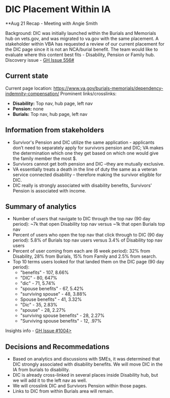 # DIC Placement Within IA

**Aug 21 Recap - Meeting with Angie Smith

Background: DIC was initially launched within the Burials and Memorials hub on vets.gov, and was migrated to va.gov with the same placement.  A stakeholder within VBA has requested a review of our current placement for the DIC page since it is not an NCA/burial benefit.  The team would like to evaluate where this content best fits - Disability, Pension or Family hub.
Discovery issue - [GH Issue 556#](https://github.com/department-of-veterans-affairs/va.gov-team/issues/556)

## Current state
Current page location: https://www.va.gov/burials-memorials/dependency-indemnity-compensation/
Prominent links/crosslinks:
- **Disability:** Top nav, hub page, left nav
- **Pension:** none
- **Burials:** Top nav, hub page, left nav

## Information from stakeholders
- Survivor's Pension and DIC utilize the same application - applicants don’t need to separately apply for survivors pension and DIC; VA makes the determination which one they get based on which one would give the family member the most $.
- Survivors cannot get both pension and DIC –they are mutually exclusive.
- VA essentially treats a death in the line of duty the same as a veteran service connected disability – therefore making the survivor eligible for DIC.
- DIC really is strongly associated with disability benefits, Survivors' Pension is associated with income. 

## Summary of analytics
- Number of users that navigate to DIC through the top nav (90 day period): ~7k that open Disability top nav versus ~1k that open Burials top nav
- Percent of users who open the top nav that click through to DIC (90 day period): 5.8% of Burials top nav users versus 3.4% of Disability top nav users
- Percent of user coming from each are (6 week period): 32% from Disability, 28% from Burials, 15% from Family and 2.5% from search.
- Top 10 terms users looked for that landed them on the DIC page (90 day period): 
  - "benefits" - 107, 8.66%
  - "DIC" - 80, 647%
  - "dic" - 71, 5.74%
  - "spouse benefits" - 67, 5.42%
  - "surviving spouse" - 48, 3.88%
  - Spouse benefits" - 41, 3.32%
  - "Dic" - 35, 2.83%
  - "spouse" - 28, 2.27%
  - "surviving spouse benefits" -  28, 2.27%
  - "Surviving spouse benefits" - 12, .97%

Insights info - [GH Issue #1004>](https://github.com/department-of-veterans-affairs/va.gov-team/issues/1004)

## Decisions and Recommedations

- Based on analytics and discussions with SMEs, it was determined that DIC strongly associated with disability benefits. We will move DIC in the IA from burials to disability. 
- DIC is already cross-linked in several places inside Disability hub, but we will add it to the left nav as well. 
- We will crosslink DIC and Survivors Pension within those pages.
- Links to DIC from within Burials area will remain.



